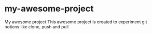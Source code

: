 # my-awesome-project
My awesome project
 This awesome project is created to experiment git notions like clone, push and pull
